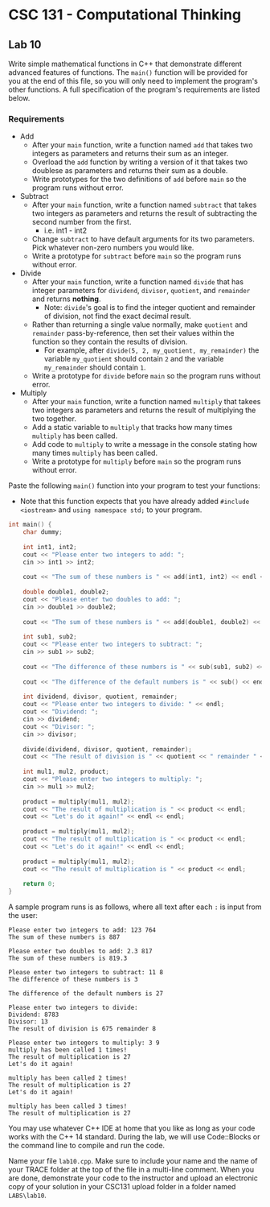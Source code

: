 # CSC 131 - Computational Thinking
## Lab 10

Write simple mathematical functions in C++ that demonstrate different advanced features of functions. The `main()` function will be provided for you at the end of this file, so you will only need to implement the program's other functions. A full specification of the program's requirements are listed below.

### Requirements
 * Add
     * After your `main` function, write a function named `add` that takes two integers as parameters and returns their sum as an integer.
     * Overload the `add` function by writing a version of it that takes two doublese as parameters and returns their sum as a double.
     * Write prototypes for the two definitions of `add` before `main` so the program runs without error.
 * Subtract
     * After your `main` function, write a function named `subtract` that takes two integers as parameters and returns the result of subtracting the second number from the first.
         * i.e. int1 - int2
     * Change `subtract` to have default arguments for its two parameters. Pick whatever non-zero numbers you would like.
     * Write a prototype for `subtract` before `main` so the program runs without error.
 * Divide
     * After your `main` function, write a function named `divide` that has integer parameters for `dividend`, `divisor`, `quotient`, and `remainder` and returns **nothing**.
         * Note: `divide`'s goal is to find the integer quotient and remainder of division, not find the exact decimal result.
     * Rather than returning a single value normally, make `quotient` and `remainder` pass-by-reference, then set their values within the function so they contain the results of division.
         * For example, after `divide(5, 2, my_quotient, my_remainder)` the variable `my_quotient` should contain `2` and the variable `my_remainder` should contain `1`.
     * Write a prototype for `divide` before `main` so the program runs without error.
 * Multiply     
    * After your `main` function, write a function named `multiply` that takees two integers as parameters and returns the result of multiplying the two together.
    * Add a static variable to `multiply` that tracks how many times `multiply` has been called.
    * Add code to `multiply` to write a message in the console stating how many times `multiply` has been called.
    * Write a prototype for `multiply` before `main` so the program runs without error.
    

Paste the following `main()` function into your program to test your functions:
 * Note that this function expects that you have already added `#include <iostream>` and `using namespace std;` to your program.
```c++
int main() {
    char dummy;
    
    int int1, int2;
    cout << "Please enter two integers to add: ";
    cin >> int1 >> int2;
    
    cout << "The sum of these numbers is " << add(int1, int2) << endl << endl;
    
    double double1, double2;
    cout << "Please enter two doubles to add: ";
    cin >> double1 >> double2;
    
    cout << "The sum of these numbers is " << add(double1, double2) << endl << endl;
    
    int sub1, sub2;
    cout << "Please enter two integers to subtract: ";
    cin >> sub1 >> sub2;
    
    cout << "The difference of these numbers is " << sub(sub1, sub2) << endl << endl;
    
    cout << "The difference of the default numbers is " << sub() << endl << endl;
    
    int dividend, divisor, quotient, remainder;
    cout << "Please enter two integers to divide: " << endl;
    cout << "Dividend: ";
    cin >> dividend;
    cout << "Divisor: ";
    cin >> divisor;
    
    divide(dividend, divisor, quotient, remainder);
    cout << "The result of division is " << quotient << " remainder " << remainder << endl << endl;
    
    int mul1, mul2, product;
    cout << "Please enter two integers to multiply: ";
    cin >> mul1 >> mul2;
    
    product = multiply(mul1, mul2);
    cout << "The result of multiplication is " << product << endl;
    cout << "Let's do it again!" << endl << endl;
    
    product = multiply(mul1, mul2);
    cout << "The result of multiplication is " << product << endl;
    cout << "Let's do it again!" << endl << endl;
    
    product = multiply(mul1, mul2);
    cout << "The result of multiplication is " << product << endl;
    
    return 0;
}
```

A sample program runs is as follows, where all text after each `:` is input from the user:
```
Please enter two integers to add: 123 764
The sum of these numbers is 887

Please enter two doubles to add: 2.3 817
The sum of these numbers is 819.3

Please enter two integers to subtract: 11 8
The difference of these numbers is 3

The difference of the default numbers is 27

Please enter two integers to divide:
Dividend: 8783
Divisor: 13
The result of division is 675 remainder 8

Please enter two integers to multiply: 3 9
multiply has been called 1 times!
The result of multiplication is 27
Let's do it again!

multiply has been called 2 times!
The result of multiplication is 27
Let's do it again!

multiply has been called 3 times!
The result of multiplication is 27
```

You may use whatever C++ IDE at home that you like as long as your code works with the C++ 14 standard. During the lab, we will use Code::Blocks or the command line to compile and run the code.

Name your file `lab10.cpp`. Make sure to include your name and the name of your TRACE folder at the top of the file in a multi-line comment. When you are done, demonstrate your code to the instructor and upload an electronic copy of your solution in your CSC131 upload folder in a folder named `LABS\lab10`.
